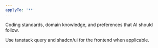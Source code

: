 ```yaml
---
applyTo: '**'
---
```

Coding standards, domain knowledge, and preferences that AI should follow.

Use tanstack query and shadcn/ui for the frontend when applicable.